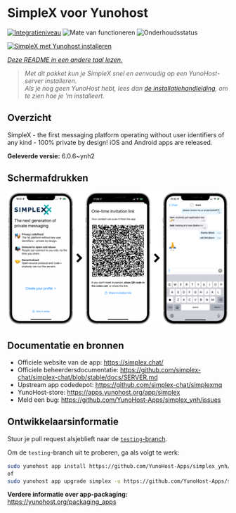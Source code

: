<!--
NB: Deze README is automatisch gegenereerd door <https://github.com/YunoHost/apps/tree/master/tools/readme_generator>
Hij mag NIET handmatig aangepast worden.
-->

# SimpleX voor Yunohost

[![Integratieniveau](https://dash.yunohost.org/integration/simplex.svg)](https://ci-apps.yunohost.org/ci/apps/simplex/) ![Mate van functioneren](https://ci-apps.yunohost.org/ci/badges/simplex.status.svg) ![Onderhoudsstatus](https://ci-apps.yunohost.org/ci/badges/simplex.maintain.svg)

[![SimpleX met Yunohost installeren](https://install-app.yunohost.org/install-with-yunohost.svg)](https://install-app.yunohost.org/?app=simplex)

*[Deze README in een andere taal lezen.](./ALL_README.md)*

> *Met dit pakket kun je SimpleX snel en eenvoudig op een YunoHost-server installeren.*  
> *Als je nog geen YunoHost hebt, lees dan [de installatiehandleiding](https://yunohost.org/install), om te zien hoe je 'm installeert.*

## Overzicht

SimpleX - the first messaging platform operating without user identifiers of any kind - 100% private by design! iOS and Android apps are released.

**Geleverde versie:** 6.0.6~ynh2

## Schermafdrukken

![Schermafdrukken van SimpleX](./doc/screenshots/conversation.png)

## Documentatie en bronnen

- Officiele website van de app: <https://simplex.chat/>
- Officiele beheerdersdocumentatie: <https://github.com/simplex-chat/simplex-chat/blob/stable/docs/SERVER.md>
- Upstream app codedepot: <https://github.com/simplex-chat/simplexmq>
- YunoHost-store: <https://apps.yunohost.org/app/simplex>
- Meld een bug: <https://github.com/YunoHost-Apps/simplex_ynh/issues>

## Ontwikkelaarsinformatie

Stuur je pull request alsjeblieft naar de [`testing`-branch](https://github.com/YunoHost-Apps/simplex_ynh/tree/testing).

Om de `testing`-branch uit te proberen, ga als volgt te werk:

```bash
sudo yunohost app install https://github.com/YunoHost-Apps/simplex_ynh/tree/testing --debug
of
sudo yunohost app upgrade simplex -u https://github.com/YunoHost-Apps/simplex_ynh/tree/testing --debug
```

**Verdere informatie over app-packaging:** <https://yunohost.org/packaging_apps>
